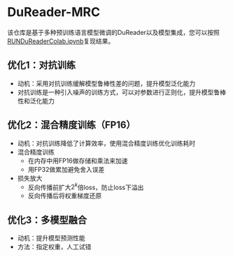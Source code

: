 # DuReader-MRC
该仓库是基于多种预训练语言模型微调的DuReader以及模型集成，您可以按照[RUNDuReaderColab.ipynb](https://github.com/JeremySun1224/DuReader-MRC/blob/main/RUNDuReaderColab.ipynb)复现结果。

## 优化1：对抗训练
- 动机：采用对抗训练缓解模型鲁棒性差的问题，提升模型泛化能力
- 对抗训练是一种引入噪声的训练方式，可以对参数进行正则化，提升模型鲁棒性和泛化能力


## 优化2：混合精度训练（FP16）
- 动机：对抗训练降低了计算效率，使用混合精度训练优化训练耗时
- 混合精度训练
	- 在内存中用FP16做存储和乘法来加速
	- 用FP32做累加避免舍入误差
- 损失放大
	- 反向传播前扩大$2^k$倍loss，防止loss下溢出
	- 反向传播后将权重梯度还原

## 优化3：多模型融合

- 动机：提升模型预测性能
- 方法：指定权重，人工试错

